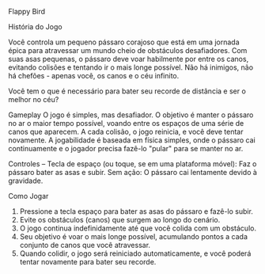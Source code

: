 Flappy Bird 

História do Jogo

Você controla um pequeno pássaro corajoso que está em uma jornada épica para atravessar um mundo cheio de obstáculos desafiadores. Com suas asas pequenas, o pássaro deve voar habilmente por entre os canos, evitando colisões e tentando ir o mais longe possível. Não há inimigos, não há chefões - apenas você, os canos e o céu infinito.

Você tem o que é necessário para bater seu recorde de distância e ser o melhor no céu?

Gameplay
O jogo é simples, mas desafiador. O objetivo é manter o pássaro no ar o maior tempo possível, voando entre os espaços de uma série de canos que aparecem. A cada colisão, o jogo reinicia, e você deve tentar novamente. A jogabilidade é baseada em física simples, onde o pássaro cai continuamente e o jogador precisa fazê-lo "pular" para se manter no ar.

Controles
– Tecla de espaço (ou toque, se em uma plataforma móvel): Faz o pássaro bater as asas e subir. Sem ação: O pássaro cai lentamente devido à gravidade.

 Como Jogar
1. Pressione a tecla espaço para bater as asas do pássaro e fazê-lo subir.
2. Evite os obstáculos (canos) que surgem ao longo do cenário.
3. O jogo continua indefinidamente até que você colida com um obstáculo.
4. Seu objetivo é voar o mais longe possível, acumulando pontos a cada conjunto de canos que você atravessar.
5. Quando colidir, o jogo será reiniciado automaticamente, e você poderá tentar novamente para bater seu recorde. 
